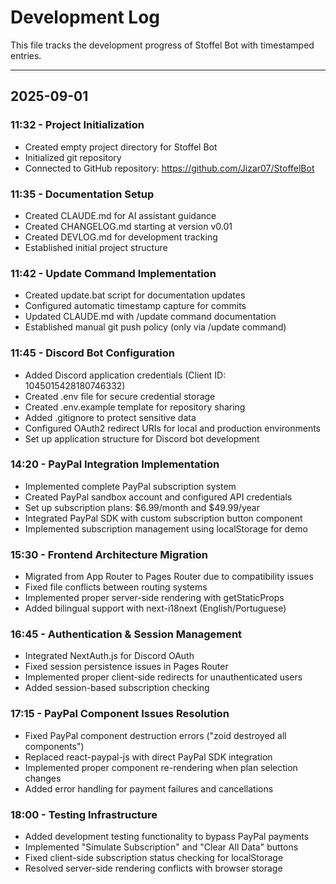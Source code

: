# Development Log

This file tracks the development progress of Stoffel Bot with timestamped entries.

---

## 2025-09-01

### 11:32 - Project Initialization
- Created empty project directory for Stoffel Bot
- Initialized git repository
- Connected to GitHub repository: https://github.com/Jizar07/StoffelBot

### 11:35 - Documentation Setup
- Created CLAUDE.md for AI assistant guidance
- Created CHANGELOG.md starting at version v0.01
- Created DEVLOG.md for development tracking
- Established initial project structure

### 11:42 - Update Command Implementation
- Created update.bat script for documentation updates
- Configured automatic timestamp capture for commits
- Updated CLAUDE.md with /update command documentation
- Established manual git push policy (only via /update command)

### 11:45 - Discord Bot Configuration
- Added Discord application credentials (Client ID: 1045015428180746332)
- Created .env file for secure credential storage
- Created .env.example template for repository sharing
- Added .gitignore to protect sensitive data
- Configured OAuth2 redirect URIs for local and production environments
- Set up application structure for Discord bot development

### 14:20 - PayPal Integration Implementation
- Implemented complete PayPal subscription system
- Created PayPal sandbox account and configured API credentials
- Set up subscription plans: $6.99/month and $49.99/year
- Integrated PayPal SDK with custom subscription button component
- Implemented subscription management using localStorage for demo

### 15:30 - Frontend Architecture Migration  
- Migrated from App Router to Pages Router due to compatibility issues
- Fixed file conflicts between routing systems
- Implemented proper server-side rendering with getStaticProps
- Added bilingual support with next-i18next (English/Portuguese)

### 16:45 - Authentication & Session Management
- Integrated NextAuth.js for Discord OAuth
- Fixed session persistence issues in Pages Router
- Implemented proper client-side redirects for unauthenticated users
- Added session-based subscription checking

### 17:15 - PayPal Component Issues Resolution
- Fixed PayPal component destruction errors ("zoid destroyed all components")
- Replaced react-paypal-js with direct PayPal SDK integration
- Implemented proper component re-rendering when plan selection changes
- Added error handling for payment failures and cancellations

### 18:00 - Testing Infrastructure
- Added development testing functionality to bypass PayPal payments
- Implemented "Simulate Subscription" and "Clear All Data" buttons
- Fixed client-side subscription status checking for localStorage
- Resolved server-side rendering conflicts with browser storage